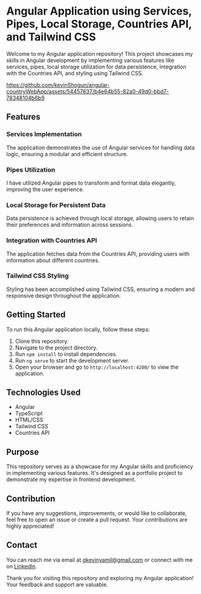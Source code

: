 # Angular Application using Services, Pipes, Local Storage, Countries API, and Tailwind CSS

Welcome to my Angular application repository! This project showcases my skills in Angular development by implementing various features like services, pipes, local storage utilization for data persistence, integration with the Countries API, and styling using Tailwind CSS.

https://github.com/kevinShogun/angular-countryWebApp/assets/54457637/b4e64b55-82a0-49d0-bbd7-78348104b6b9


## Features

### Services Implementation
The application demonstrates the use of Angular services for handling data logic, ensuring a modular and efficient structure.

### Pipes Utilization
I have utilized Angular pipes to transform and format data elegantly, improving the user experience.

### Local Storage for Persistent Data
Data persistence is achieved through local storage, allowing users to retain their preferences and information across sessions.

### Integration with Countries API
The application fetches data from the Countries API, providing users with information about different countries.

### Tailwind CSS Styling
Styling has been accomplished using Tailwind CSS, ensuring a modern and responsive design throughout the application.

## Getting Started


To run this Angular application locally, follow these steps:

1. Clone this repository.
2. Navigate to the project directory.
3. Run `npm install` to install dependencies.
4. Run `ng serve` to start the development server.
5. Open your browser and go to `http://localhost:4200/` to view the application.

## Technologies Used

- Angular
- TypeScript
- HTML/CSS
- Tailwind CSS
- Countries API

## Purpose

This repository serves as a showcase for my Angular skills and proficiency in implementing various features. It's designed as a portfolio project to demonstrate my expertise in frontend development.

## Contribution

If you have any suggestions, improvements, or would like to collaborate, feel free to open an issue or create a pull request. Your contributions are highly appreciated!

## Contact

You can reach me via email at [gkevinyamil@gmail.com](mailto:gkevinyamil@gmail.com) or connect with me on [LinkedIn](https://www.linkedin.com/in/kevin-garc%C3%ADa-0849a21a8/).

Thank you for visiting this repository and exploring my Angular application! Your feedback and support are valuable.
